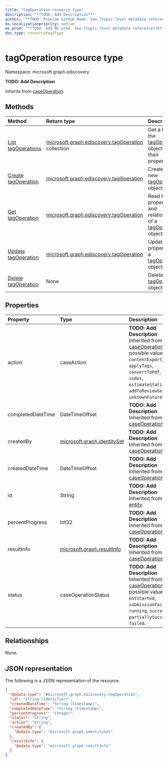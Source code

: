 ```yaml
---
title: "tagOperation resource type"
description: "**TODO: Add Description**"
author: "**TODO: Provide Github Name. See [topic-level metadata reference](https://msgo.azurewebsites.net/add/document/guidelines/metadata.html#topic-level-metadata)**"
ms.localizationpriority: medium
ms.prod: "**TODO: Add MS prod. See [topic-level metadata reference](https://msgo.azurewebsites.net/add/document/guidelines/metadata.html#topic-level-metadata)**"
doc_type: resourcePageType
---
```


# tagOperation resource type

Namespace: microsoft.graph.ediscovery



**TODO: Add Description**


Inherits from [caseOperation](../resources/ediscovery-caseoperation.md).

## Methods
|Method|Return type|Description|
|:---|:---|:---|
|[List tagOperations](../api/ediscovery-tagoperation-list.md)|[microsoft.graph.ediscovery.tagOperation](../resources/ediscovery-tagoperation.md) collection|Get a list of the [tagOperation](../resources/ediscovery-tagoperation.md) objects and their properties.|
|[Create tagOperation](../api/ediscovery-tagoperation-create.md)|[microsoft.graph.ediscovery.tagOperation](../resources/ediscovery-tagoperation.md)|Create a new [tagOperation](../resources/ediscovery-tagoperation.md) object.|
|[Get tagOperation](../api/ediscovery-tagoperation-get.md)|[microsoft.graph.ediscovery.tagOperation](../resources/ediscovery-tagoperation.md)|Read the properties and relationships of a [tagOperation](../resources/ediscovery-tagoperation.md) object.|
|[Update tagOperation](../api/ediscovery-tagoperation-update.md)|[microsoft.graph.ediscovery.tagOperation](../resources/ediscovery-tagoperation.md)|Update the properties of a [tagOperation](../resources/ediscovery-tagoperation.md) object.|
|[Delete tagOperation](../api/ediscovery-tagoperation-delete.md)|None|Deletes a [tagOperation](../resources/ediscovery-tagoperation.md) object.|

## Properties
|Property|Type|Description|
|:---|:---|:---|
|action|caseAction|**TODO: Add Description** Inherited from [caseOperation](../resources/ediscovery-caseoperation.md). The possible values are: `contentExport`, `applyTags`, `convertToPdf`, `index`, `estimateStatistics`, `addToReviewSet`, `unknownFutureValue`.|
|completedDateTime|DateTimeOffset|**TODO: Add Description** Inherited from [caseOperation](../resources/ediscovery-caseoperation.md).|
|createdBy|[microsoft.graph.identitySet](../resources/ediscovery-identityset.md)|**TODO: Add Description** Inherited from [caseOperation](../resources/ediscovery-caseoperation.md).|
|createdDateTime|DateTimeOffset|**TODO: Add Description** Inherited from [caseOperation](../resources/ediscovery-caseoperation.md).|
|id|String|**TODO: Add Description** Inherited from [entity](../resources/ediscovery-entity.md).|
|percentProgress|Int32|**TODO: Add Description** Inherited from [caseOperation](../resources/ediscovery-caseoperation.md).|
|resultInfo|[microsoft.graph.resultInfo](../resources/ediscovery-resultinfo.md)|**TODO: Add Description** Inherited from [caseOperation](../resources/ediscovery-caseoperation.md).|
|status|caseOperationStatus|**TODO: Add Description** Inherited from [caseOperation](../resources/ediscovery-caseoperation.md). The possible values are: `notStarted`, `submissionFailed`, `running`, `succeeded`, `partiallySucceeded`, `failed`.|

## Relationships
None.

## JSON representation
The following is a JSON representation of the resource.
<!-- {
  "blockType": "resource",
  "keyProperty": "id",
  "@odata.type": "microsoft.graph.ediscovery.tagOperation",
  "baseType": "microsoft.graph.ediscovery.caseOperation",
  "openType": false
}
-->
``` json
{
  "@odata.type": "#microsoft.graph.ediscovery.tagOperation",
  "id": "String (identifier)",
  "createdDateTime": "String (timestamp)",
  "completedDateTime": "String (timestamp)",
  "percentProgress": "Integer",
  "status": "String",
  "action": "String",
  "createdBy": {
    "@odata.type": "microsoft.graph.identitySet"
  },
  "resultInfo": {
    "@odata.type": "microsoft.graph.resultInfo"
  }
}
```

